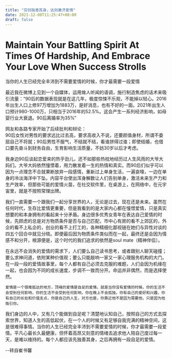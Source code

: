 ```yaml
---
title: "穷则独善其身，达则兼济爱情"
date: 2021-12-08T11:25:47+08:00
draft: false
---
```

# Maintain Your Battling Spirit At Times Of Hardship, And Embrace Your Love When Success Strolls

当你的人生已经完全丰沛到不需要爱情的时候，你才最需要一段爱情

最近我在微博上见到一个自媒体，运用耸人听闻的语调，施行制造焦虑的话术来吸引流量：“90后的数据表现就是在这几年，极度惊悚不乐观，不能掉以轻心。2016年出生人口上修97万增加为1883万，是好消息，也有不好的一面。2021年出生人口预计980-1000万，只相当于2016年的52.5%。这会产生一系列经济影响，如母婴行业大衰退。90后离婚率为35%”

网友和各路专家开始了后续批判和辩论：  
90后女性对男性的要求远比过去高，要求高收入不说，还要颜值身材，所谓不委屈自己不将就；90后男性不服气，不结就不结，看谁拼得过谁；即使结婚，也借口要先奋斗到财务自由，生育影响生活质量，不妨30岁以后才考虑。

我身边90后谈起恋爱来的热乎劲儿，还不如那些热枕地经历过人生风雨的大爷大妈们。大爷大妈依然憧憬着，用力散发着一生的热情和真实。而90后们似乎可以因为一点理念不合就果断放弃一段感情，重新过上单身生活，一遍哀嚎，一边在单身的冷淡海洋中下坠。内容平台使出浑身解数让人们告别单身，激活未来生产力和生产效率，但那些可能的爱情火苗，在社交软件里，在桌游上，在网络中，在元宇宙里，就是不按照常理出牌。

我们一直需要一个跟我们一起分享世界的人，无论是过去，现在还是未来。虽然在任何时代，生存比爱情更重要，但是我看到的是大家内心都在憧憬爱情，只是真实想要的和本身拥有的看起来十分矛盾。身边很多优秀女青年在表达自己爱情的时候，先顾虑的总是对方物质条件是否与自己匹配，市中心有房的看不上郊区的，外企的看不上私企的，创业的看不上打工的，各种精细化鄙视链在她们与异性对谈的四五个回合中就见分晓。即便最后因为物质条件类似而在一起，最终还是会因为情感不和分开，根源便是，这个时代的我们追求的依然是soul mate（精神伴侣）。

在永远不会消失的爱情的需求下，人们要么自己读书思考，或者跟别人聊天碰撞；要么求神问道，依附某种价值观；要么只能敲响一家又一家心理服务机构的大门。在一段一段的爱情故事里，每个人都有自己必须去克服的难题，人们会因为机缘在一起，也会因为不同的成长速度，步调不一致而分开。命运并非偶然，而是选择使然。

```
爱情是一个很难抵达的地方，顶峰的爱情是自足的爱情。就是当你没有爱情的时候，你的生活不会受到任何影响，你的生活不会受到任何影响，你在晚上不会孤独，你有自己的爱好和兴趣，你有自己的长处和价值支点，你是自己的人生，对方也是，你靠近他不是因为需要他，只是因为他吸引你。
```

我们身边的人中，又有几个能做到自足呢？清楚地认知自己，按照自己的方式去探索世界，知道人生的高低起伏，在一个人的时候又有足够自我完满的精神空间，这是很难得事情。当你的人生已经完全丰沛到不需要爱情的时候，你才最需要一段爱情。平凡心最长久最健康，但怀着高昂又刻意的情绪去追求他人陪自己度过每一天，是难以维持的。每个人都应该先独善其身，之后再拥有一段自足的爱情。

--转自崔书馨